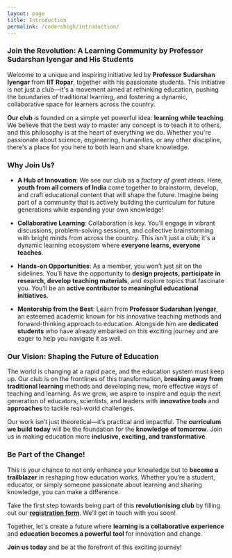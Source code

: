 ```yaml
---
layout: page
title: Introduction
permalink: /codershigh/introduction/
---
```


### **Join the Revolution: A Learning Community by Professor Sudarshan Iyengar and His Students**

Welcome to a unique and inspiring initiative led by **Professor Sudarshan Iyengar** from **IIT Ropar**, together with his passionate students. This initiative is not just a club—it's a movement aimed at rethinking education, pushing the boundaries of traditional learning, and fostering a dynamic, collaborative space for learners across the country.

**Our club** is founded on a simple yet powerful idea: **learning while teaching**. We believe that the best way to master any concept is to teach it to others, and this philosophy is at the heart of everything we do. Whether you're passionate about science, engineering, humanities, or any other discipline, there's a place for you here to both learn and share knowledge.

### **Why Join Us?**

- **A Hub of Innovation**: We see our club as a *factory of great ideas*. Here, **youth from all corners of India** come together to brainstorm, develop, and craft educational content that will shape the future. Imagine being part of a community that is actively building the curriculum for future generations while expanding your own knowledge!

- **Collaborative Learning**: Collaboration is key. You’ll engage in vibrant discussions, problem-solving sessions, and collective brainstorming with bright minds from across the country. This isn't just a club; it's a dynamic learning ecosystem where **everyone learns, everyone teaches**.

- **Hands-on Opportunities**: As a member, you won’t just sit on the sidelines. You’ll have the opportunity to **design projects, participate in research, develop teaching materials**, and explore topics that fascinate you. You’ll be an **active contributor to meaningful educational initiatives**.

- **Mentorship from the Best**: Learn from **Professor Sudarshan Iyengar**, an esteemed academic known for his innovative teaching methods and forward-thinking approach to education. Alongside him are **dedicated students** who have already embarked on this exciting journey and are eager to help you navigate it as well.

### **Our Vision: Shaping the Future of Education**

The world is changing at a rapid pace, and the education system must keep up. Our club is on the frontlines of this transformation, **breaking away from traditional learning** methods and developing new, more effective ways of teaching and learning. As we grow, we aspire to inspire and equip the next generation of educators, scientists, and leaders with **innovative tools** and **approaches** to tackle real-world challenges.

Our work isn’t just theoretical—it’s practical and impactful. The **curriculum we build today** will be the foundation for the **knowledge of tomorrow**. Join us in making education more **inclusive, exciting, and transformative**.

### **Be Part of the Change!**

This is your chance to not only enhance your knowledge but to **become a trailblazer** in reshaping how education works. Whether you’re a student, educator, or simply someone passionate about learning and sharing knowledge, you can make a difference.

Take the first step towards being part of this **revolutionising club** by filling out our [**registration form**](https://forms.gle/ovrNG5LaA5jYywtC9). We’ll get in touch with you soon!

Together, let's create a future where **learning is a collaborative experience** and **education becomes a powerful tool** for innovation and change.

**Join us today** and be at the forefront of this exciting journey!
